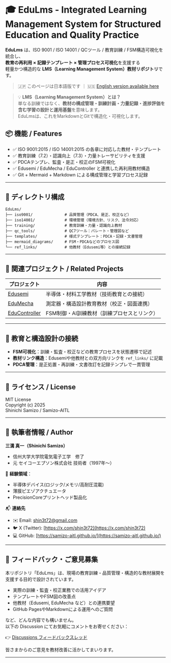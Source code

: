 # 🎓 EduLms - Integrated Learning Management System for Structured Education and Quality Practice

**EduLms** は、ISO 9001 / ISO 14001 / QCツール / 教育訓練 / FSM構造可視化を統合し、  
**教育の再利用 × 記録テンプレート × 管理プロセス可視化**を支援する  
軽量かつ構造的な **LMS（Learning Management System）教材リポジトリ**です。
> 🇯🇵 このページは日本語版です ｜ 🇺🇸 [English version available here](./README_en.md)

> 💡 **LMS（Learning Management System）とは？**  
> 単なる訓練ではなく、**教材の構成管理・訓練計画・力量記録・進捗評価を含む学習の設計と運用基盤**を意味します。  
> EduLmsは、これをMarkdownとGitで構造化・可視化します。

## 📦 機能 / Features

- ✅ ISO 9001:2015 / ISO 14001:2015 の各章に対応した教材・テンプレート
- ✅ 教育訓練（7.2）・認識向上（7.3）・力量トレーサビリティを支援
- ✅ PDCAテンプレ、監査・是正・校正のFSM可視化
- ✅ Edusemi / EduMecha / EduController と連携した再利用教材構造
- ✅ Git + Mermaid + Markdown による構成管理と学習プロセス記録

---

## 📁 ディレクトリ構成

```plaintext
EduLms/
├── iso9001/              # 品質管理（PDCA、是正、校正など）
├── iso14001/             # 環境管理（環境方針、リスク、法令対応）
├── training/             # 教育訓練・力量・認識向上教材
├── qc_tools/             # QC7ツール：パレート・管理図など
├── templates/            # 様式テンプレート：PDCA・記録・文書管理
├── mermaid_diagrams/     # FSM・PDCAなどのプロセス図
└── ref_links/            # 他教材（Edusemi等）との接続記録　
```

---

## 🔗 関連プロジェクト / Related Projects

| プロジェクト     | 内容                                               |
|------------------|----------------------------------------------------|
| [Edusemi](https://github.com/samizo-aitl/Edusemi)         | 半導体・材料工学教材（技術教育との接続）               |
| [EduMecha](https://github.com/samizo-aitl/EduMecha)       | 測定器・構造設計教育教材（校正・図面連携）              |
| [EduController](https://github.com/samizo-aitl/EduController) | FSM制御・AI訓練教材（訓練プロセスとリンク）             |

---

## 🧠 教育と構造設計の接続

- **FSM可視化**：訓練・監査・校正などの教育プロセスを状態遷移で記述
- **教材リンク構造**：Edusemiや他教材との双方向リンクを `ref_links/` に記載
- **PDCA管理**：是正処置・再訓練・文書改訂を記録テンプレで一貫管理

---

## 📜 ライセンス / License

MIT License  
Copyright (c) 2025  
Shinichi Samizo / Samizo-AITL

---

## 👤 執筆者情報 / Author

**三溝 真一（Shinichi Samizo）**  
- 信州大学大学院電気電子工学　修了  
- 元 セイコーエプソン株式会社 技術者（1997年〜）  

📌 **経験領域**：
- 半導体デバイス(ロジック/メモリ/高耐圧混載)  
- 薄膜ピエゾアクチュエータ  
- PrecisionCoreプリントヘッド製品化  

📬 **連絡先**
- ✉️ Email: [shin3t72@gmail.com](mailto:shin3t72@gmail.com)  
- 🐦 X (Twitter): [https://x.com/shin3t72](https://x.com/shin3t72)  
- 💻 GitHub: [https://samizo-aitl.github.io/](https://samizo-aitl.github.io/)

---

## 💬 フィードバック・ご意見募集

本リポジトリ「EduLms」は、現場の教育訓練・品質管理・構造的な教材展開を支援する目的で設計されています。

- 実際の訓練・監査・校正業務での活用アイデア
- テンプレートやFSM図の改善点
- 他教材（Edusemi, EduMecha など）との連携要望
- GitHub PagesやMarkdownによる運用へのご質問

など、どんな内容でも構いません。  
以下の Discussion にてお気軽にコメントをお寄せください：

👉 [Discussions フィードバックスレッド](https://github.com/Samizo-AITL/EduLms/discussions)

皆さまからのご意見を教材改善に活かしてまいります。

---

